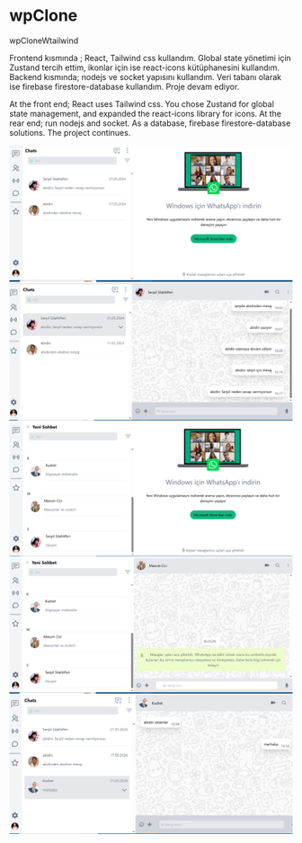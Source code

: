 # wpClone
wpCloneWtailwind


Frontend kısmında ;
React, Tailwind css kullandım. Global state yönetimi için Zustand tercih ettim, ikonlar için ise react-icons kütüphanesini kullandım. 
Backend kısmında; nodejs ve socket yapısını kullandım.
Veri tabanı olarak ise firebase firestore-database kullandım. 
Proje devam ediyor.



At the front end;
React uses Tailwind css. You chose Zustand for global state management, and expanded the react-icons library for icons.
At the rear end; run nodejs and socket.
As a database, firebase firestore-database solutions.
The project continues.

![My Image](./wpClone/src/readmeImages/wp-1.PNG)
![My Image](./wpClone/src/readmeImages/wp-2.PNG)
![My Image](./wpClone/src/readmeImages/wp-3.PNG)
![My Image](./wpClone/src/readmeImages/wp-4.PNG)
![My Image](./wpClone/src/readmeImages/wp-6.PNG)
